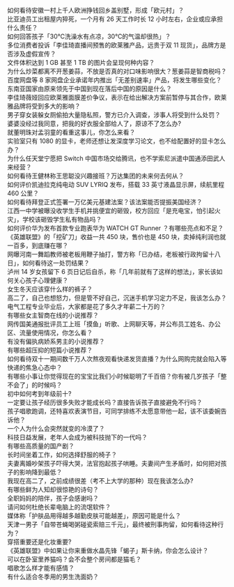 如何看待安徽一村上千人欧洲挣钱回乡盖别墅，形成「欧元村」？  
比亚迪员工出租屋内猝死，一个月有 26 天工作时长 12 小时左右，企业或应承担什么责任？  
如何回答孩子「30℃洗澡水有点凉，30℃的气温却很热」？  
多位消费者投诉「李佳琦直播间预售的欧莱雅产品，远贵于双 11 现货」，品牌方是否涉及虚假宣传？  
文件体积达到 1 GB 甚至 1 TB 的图片会呈现何种内容？  
为什么炒菜都离不开葱姜蒜，不放是否真的对口味影响很大？葱姜蒜是智商税吗？  
百度网盘等 8 家网盘企业承诺年内推出「无差别速率」产品，将发生哪些变化？  
东南亚国家由原来领先于中国到现在落后中国的原因是什么？  
李佳琦薇娅回应欧莱雅面膜差价争议，表示在给出解决方案前暂停与其合作，欧莱雅品牌将受到多大的影响？  
男子穿女装躲女厕偷拍大量隐私照，警方已介入调查，涉事人将受到什么处罚？  
婆婆没经过我同意，把我的好衣服全部给人了，原谅不了怎么办?  
就董明珠对孟羽童的看重这事儿，你怎么来看？  
实验室只有 1080 的显卡，老师还想让发深度学习论文，也不给配置好的显卡怎么办？  
为什么任天堂宁愿把 Switch 中国市场交给腾讯，也不学索尼派遣中国通添田武人来经营？  
如何看待王健林称王思聪没兴趣接班？万达集团的未来何去何从？  
如何评价凯迪拉克纯电动 SUV LYRIQ 发布，搭载 33 英寸液晶显示屏，续航里程 460 公里？  
如何看待拜登正式签署一万亿美元基建法案？该法案能否提振美国经济？  
江西一中学被曝没收学生手机并挑便宜的砸毁，校方回应「是充电宝，怕引起火灾」，学校该砸毁学生私有物品吗？  
如何评价华为发布首款专业跑表华为 WATCH GT Runner ？有哪些亮点和不足？  
《英雄联盟》的「挖矿刀」收益一共 450 块，售价也是 450 块，卖掉纯利润也就一百多，到底赚在哪？  
网曝河南一舞蹈教师被老板用鞭子抽打，警方称「已办结，老板被行政拘留十八日」，如何看待这一处罚结果？  
泸州 14 岁女孩留下 6 页日记后自杀，称「几年前就有了这样的想法」，家长该如何关心孩子心理健康？  
女生冬天应该穿什么样的裤子？  
高二了，自己也想怒力，但是管不好自己，沉迷手机学习定力不足，我该怎么办？  
电气工程专业毕业后，大家都是花了多久才年薪二十万的？  
有哪些女主智商在线的小说推荐？  
网传国美通报批评员工上班「摸鱼」听歌、上网聊天等，并公布员工姓名、办公区、流量使用情况，你怎么看？  
有没有偏执病娇系男主的小说推荐？  
有哪些超压抑的短篇小说推荐？  
如何看待双十一期间数千万人次熬夜观看快递发货直播？为什么网购完就会陷入等快递的焦急心态中？  
有哪些小事让你觉得现在的宝宝比我们小时候聪明了千百倍？你有被几岁孩子「整不会了」的时候吗？  
初中如何考到年级前十?  
一定要让孩子经历很多失败才能成长吗？直接告诉孩子直接避免不行吗？  
孩子唱歌跑调，还特喜欢表演节目，可同学排练不太愿意带他一起，该不该委婉告诉他？  
一个人为什么会突然就变的冷漠了？  
科技日益发展，老年人会成为被科技抛下的一代吗？  
有哪些高质量的国产剧？  
长时间坐着工作，如何选择舒服的椅子？  
夫妻离婚吵架孩子吓得大哭，法官抱起孩子哄睡。夫妻间产生矛盾时，如何把对孩子的影响降到最低？  
我现在高二了，之前成绩很差（考不上大学的那种）现在我该怎么办?  
有哪些鲜为人知却很惊艳的诗句？  
全职妈妈的陪伴，孩子会感谢吗？  
请问如何杜绝长辈电脑上的流氓软件？  
媒体称「护肤品用得越多越勤皮肤可能越差」，原因可能是什么？  
天津一男子「自带苍蝇喝粥碰瓷索赔三千元」，最终被刑事拘留，如何看待这种行为？  
穿搭重要还是化妆重要?  
《英雄联盟》中如果让你来重做水晶先锋「蝎子」斯卡纳，你会怎么设计？  
可以在卧室里养猫吗？会不会整个房间都是猫毛？  
唱歌怎么样才能有感情？  
有什么适合冬季用的男生洗面奶？  
